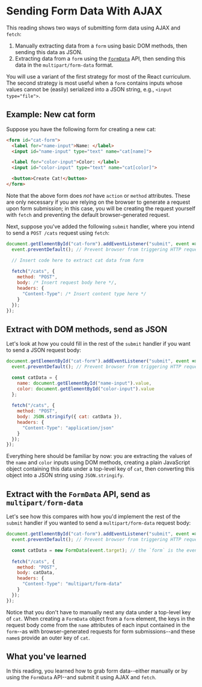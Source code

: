 # Sending Form Data With AJAX

This reading shows two ways of submitting form data using AJAX and `fetch`:

1. Manually extracting data from a `form` using basic DOM methods, then sending
   this data as JSON.
2. Extracting data from a `form` using the [`FormData`] API, then sending this
   data in the `multipart/form-data` format.

You will use a variant of the first strategy for most of the React curriculum.
The second strategy is most useful when a `form` contains inputs whose values
cannot be (easily) serialized into a JSON string, e.g., `<input type="file">`.

## Example: New cat form

Suppose you have the following form for creating a new cat:

```html
<form id="cat-form">
  <label for="name-input">Name: </label>
  <input id="name-input" type="text" name="cat[name]">

  <label for="color-input">Color: </label>
  <input id="color-input" type="text" name="cat[color]">

  <button>Create Cat!</button>
</form>
```

Note that the above form does *not* have `action` or `method` attributes. These
are only necessary if you are relying on the browser to generate a request upon
form submission; in this case, you will be creating the request yourself with
`fetch` and preventing the default browser-generated request.

Next, suppose you've added the following `submit` handler, where you intend to
send a `POST /cats` request using `fetch`:

```js
document.getElementById("cat-form").addEventListener("submit", event => {
  event.preventDefault(); // Prevent browser from triggering HTTP request

  // Insert code here to extract cat data from form
 
  fetch("/cats", {
    method: "POST",
    body: /* Insert request body here */,
    headers: {
      "Content-Type": /* Insert content type here */
    }
  });
});
```

## Extract with DOM methods, send as JSON

Let's look at how you could fill in the rest of the `submit` handler if you want
to send a JSON request body:

```js
document.getElementById("cat-form").addEventListener("submit", event => {
  event.preventDefault(); // Prevent browser from triggering HTTP request

  const catData = {
    name: document.getElementById("name-input").value,
    color: document.getElementById("color-input").value
  };
 
  fetch("/cats", {
    method: "POST",
    body: JSON.stringify({ cat: catData }),
    headers: {
      "Content-Type": "application/json"
    }
  });
});
```

Everything here should be familiar by now: you are extracting the values of the
`name` and `color` inputs using DOM methods, creating a plain JavaScript object
containing this data under a top-level key of `cat`, then converting this object
into a JSON string using `JSON.stringify`.

## Extract with the `FormData` API, send as `multipart/form-data`

Let's see how this compares with how you'd implement the rest of the `submit`
handler if you wanted to send a `multipart/form-data` request body:

```js
document.getElementById("cat-form").addEventListener("submit", event => {
  event.preventDefault(); // Prevent browser from triggering HTTP request

  const catData = new FormData(event.target); // the `form` is the event target
 
  fetch("/cats", {
    method: "POST",
    body: catData,
    headers: {
      "Content-Type": "multipart/form-data"
    }
  });
});
```

Notice that you don't have to manually nest any data under a top-level key of
`cat`. When creating a `FormData` object from a `form` element, the keys in the
request body come from the `name` attributes of each input contained in the
`form`--as with browser-generated requests for form submissions--and these
`name`s provide an outer key of `cat`.

## What you've learned

In this reading, you learned how to grab form data--either manually or by using
the `FormData` API--and submit it using AJAX and `fetch`.

[`FormData`]: https://developer.mozilla.org/en-US/docs/Web/API/FormData
